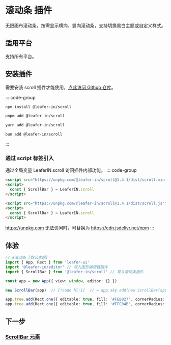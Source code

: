 # 滚动条 插件

无限画布滚动条，按需显示横向、竖向滚动条，支持切换黑白主题或自定义样式。

## 适用平台

支持所有平台。

## 安装插件

需要安装 scroll 插件才能使用，[点此访问 Github 仓库](https://github.com/leaferjs/leafer-in/tree/main/packages/scroll)。

::: code-group

```sh [npm]
npm install @leafer-in/scroll
```

```sh [pnpm]
pnpm add @leafer-in/scroll
```

```sh [yarn]
yarn add @leafer-in/scroll
```

```sh [bun]
bun add @leafer-in/scroll
```

:::

### 通过 script 标签引入

通过全局变量 LeaferIN.scroll 访问插件内部功能。
::: code-group

```html [scroll.min]
<script src="https://unpkg.com/@leafer-in/scroll@1.4.1/dist/scroll.min.js"></script>
<script>
  const { ScrollBar } = LeaferIN.scroll
</script>
```

```html [scroll]
<script src="https://unpkg.com/@leafer-in/scroll@1.4.1/dist/scroll.js"></script>
<script>
  const { ScrollBar } = LeaferIN.scroll
</script>
```

https://unpkg.com 无法访问时，可替换为 https://cdn.jsdelivr.net/npm
:::

## 体验

```ts
// #滚动条 [默认主题]
import { App, Rect } from 'leafer-ui'
import '@leafer-in/editor' // 导入图形编辑器插件
import { ScrollBar } from '@leafer-in/scroll' // 导入滚动条插件

const app = new App({ view: window, editor: {} })

new ScrollBar(app)  // [!code hl:1]  // = app.sky.add(new ScrollBar(app.tree))

app.tree.add(Rect.one({ editable: true, fill: '#FEB027', cornerRadius: [20, 0, 0, 20] }, 500, 100))
app.tree.add(Rect.one({ editable: true, fill: '#FFE04B', cornerRadius: [0, 20, 20, 0] }, 650, 2400))
```

## 下一步

### [ScrollBar 元素](./ScrollBar.md)
